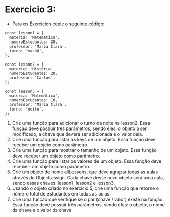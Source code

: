 # Exercicio 3:
 - Para os Exercicios copie o seguinte código:
 
````
const lesson1 = {
  materia: 'Matemática',
  numeroEstudantes: 20,
  professor: 'Maria Clara',
  turno: 'manhã',
};

const lesson2 = {
  materia: 'História',
  numeroEstudantes: 20,
  professor: 'Carlos',
};

const lesson3 = {
  materia: 'Matemática',
  numeroEstudantes: 10,
  professor: 'Maria Clara',
  turno: 'noite',
};
````

1. Crie uma função para adicionar o turno da noite na lesson2. Essa função deve possuir três parâmetros, sendo eles: o objeto a ser modificado, a chave que deverá ser adicionada e o valor dela.
2. Crie uma função para listar as keys de um objeto. Essa função deve receber um objeto como parâmetro.
3. Crie uma função para mostrar o tamanho de um objeto. Essa função deve receber um objeto como parâmetro.
4. Crie uma função para listar os valores de um objeto. Essa função deve receber-  um objeto como parâmetro.
5. Crie um objeto de nome allLessons, que deve agrupar todas as aulas através do Object.assign. Cada chave desse novo objeto será uma aula, sendo essas chaves: lesson1, lesson2 e lesson3.
6. Usando o objeto criado no exercício 5, crie uma função que retorne o número total de estudantes em todas as aulas.
7. Crie uma função que verifique se o par (chave / valor) existe na função. Essa função deve possuir três parâmetros, sendo eles: o objeto, o nome da chave e o valor da chave
